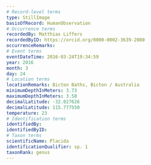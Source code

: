 ```yaml
---
# Record-level terms
type: StillImage
basisOfRecord: HumanObservation
# Occurrence terms
recordedBy: Matthias Liffers
recordedByID: https://orcid.org/0000-0002-3639-2080
occurrenceRemarks: 
# Event terms
eventDateTime: 2016-03-24T19:34:59
year: 2016
month: 3
day: 24
# Location terms
locationRemarks: Bicton Baths, Bicton / Australia
minimumDepthInMeters: 3.73
maximumDepthInMeters: 3.58
decimalLatitude: -32.027626
decimalLatitude: 115.777550
temperature: 23
# Identification terms
identifiedBy: 
identifiedByID: 
# Taxon terms
scientificName: Placida
identificationQualifier: sp. 1
taxonRank: genus
---
```

